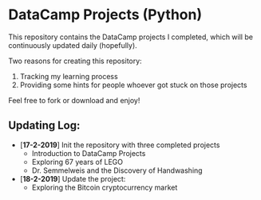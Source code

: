 # DataCamp Projects (Python)

This repository contains the DataCamp projects I completed, which will be continuously updated daily (hopefully).

Two reasons for creating this repository:
1. Tracking my learning process
2. Providing some hints for people whoever got stuck on those projects
   
Feel free to fork or download and enjoy!

## Updating Log:
- [**17-2-2019**] Init the repository with three completed projects
    - Introduction to DataCamp Projects
    - Exploring 67 years of LEGO
    - Dr. Semmelweis and the Discovery of Handwashing
- [**18-2-2019**] Update the project: 
  - Exploring the Bitcoin cryptocurrency market

